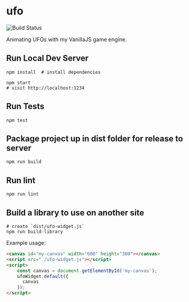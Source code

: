 # ufo

![Build Status](https://github.com/briangershon/ufo/workflows/Continuous%20Integration/badge.svg)

Animating UFOs with my VanillaJS game engine.

## Run Local Dev Server

    npm install  # install dependencies

    npm start
    # visit http://localhost:1234

## Run Tests

    npm test

## Package project up in dist folder for release to server

    npm run build

## Run lint

    npm run lint

## Build a library to use on another site

    # create `dist/ufo-widget.js`
    npm run build-library

Example usage:

```html
<canvas id="my-canvas" width="600" height="300"></canvas>
<script src="./ufo-widget.js"></script>
<script>
    const canvas = document.getElementById('my-canvas');
    ufoWidget.default({
      canvas
    });
</script>
```
